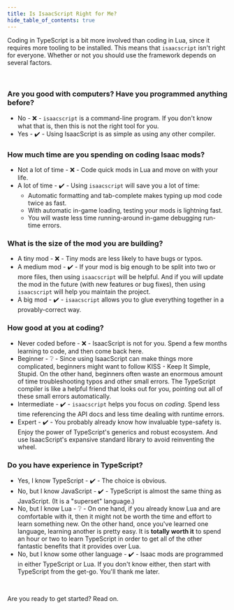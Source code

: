 ```yaml
---
title: Is IsaacScript Right for Me?
hide_table_of_contents: true
---
```


<!-- markdownlint-disable MD033 -->

Coding in TypeScript is a bit more involved than coding in Lua, since it requires more tooling to be installed. This means that `isaacscript` isn't right for everyone. Whether or not you should use the framework depends on several factors.

<br />

### Are you good with computers? Have you programmed anything before?

- No - ❌ - `isaacscript` is a command-line program. If you don't know what that is, then this is not the right tool for you.
- Yes - ✔️ - Using IsaacScript is as simple as using any other compiler.

### How much time are you spending on coding Isaac mods?

- Not a lot of time - ❌ - Code quick mods in Lua and move on with your life.
- A lot of time - ✔️ - Using `isaacscript` will save you a lot of time:
  - Automatic formatting and tab-complete makes typing up mod code twice as fast.
  - With automatic in-game loading, testing your mods is lightning fast.
  - You will waste less time running-around in-game debugging run-time errors.

### What is the size of the mod you are building?

- A tiny mod - ❌ - Tiny mods are less likely to have bugs or typos.
- A medium mod - ✔️ - If your mod is big enough to be split into two or more files, then using `isaacscript` will be helpful. And if you will update the mod in the future (with new features or bug fixes), then using `isaacscript` will help you maintain the project.
- A big mod - ✔️ - `isaacscript` allows you to glue everything together in a provably-correct way.

### How good at you at coding?

- Never coded before - ❌ - IsaacScript is not for you. Spend a few months learning to code, and then come back here.
- Beginner - ❔ - Since using IsaacScript can make things more complicated, beginners might want to follow KISS - Keep It Simple, Stupid. On the other hand, beginners often waste an enormous amount of time troubleshooting typos and other small errors. The TypeScript compiler is like a helpful friend that looks out for you, pointing out all of these small errors automatically.
- Intermediate - ✔️ - `isaacscript` helps you focus on _coding_. Spend less time referencing the API docs and less time dealing with runtime errors.
- Expert - ✔️ - You probably already know how invaluable type-safety is. Enjoy the power of TypeScript's generics and robust ecosystem. And use IsaacScript's expansive standard library to avoid reinventing the wheel.

### Do you have experience in TypeScript?

- Yes, I know TypeScript - ✔️ - The choice is obvious.
- No, but I know JavaScript - ✔️ - TypeScript is almost the same thing as JavaScript. (It is a "superset" language.)
- No, but I know Lua - ❔ - On one hand, if you already know Lua and are comfortable with it, then it might not be worth the time and effort to learn something new. On the other hand, once you've learned one language, learning another is pretty easy. It is **totally worth it** to spend an hour or two to learn TypeScript in order to get all of the other fantastic benefits that it provides over Lua.
- No, but I know some other language - ✔️ - Isaac mods are programmed in either TypeScript or Lua. If you don't know either, then start with TypeScript from the get-go. You'll thank me later.

<br />

Are you ready to get started? Read on.
